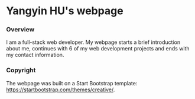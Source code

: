 # Yangyin HU's webpage

### Overview
I am a full-stack web developer. My webpage starts a brief introduction about me, continues with 6 of my web development projects and ends with my contact information.

### Copyright
The webpage was built on a Start Bootstrap template: https://startbootstrap.com/themes/creative/.
